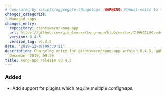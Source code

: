```yaml
---
# Generated by scripts/aggregate-changelogs. WARNING: Manual edits to this files will be overwritten.
changes_categories:
- Managed apps
changes_entry:
  repository: giantswarm/kong-app
  url: https://github.com/giantswarm/kong-app/blob/master/CHANGELOG.md#v045
  version: 0.4.5
  version_tag: v0.4.5
date: '2019-12-09T09:39:21'
description: Changelog entry for giantswarm/kong-app version 0.4.5, published on 09
  December 2019, 09:39
title: kong-app release v0.4.5
---
```


### Added
- Add support for plugins which require multiple configmaps.
